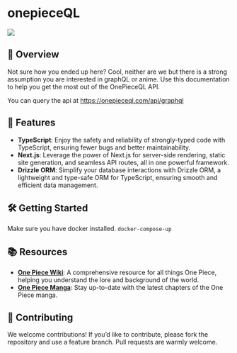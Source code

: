 # onepieceQL
![](./one-piece.gif)

## 📖 Overview

Not sure how you ended up here? Cool, neither are we but there is a strong assumption you are interested in graphQL or anime. Use this documentation to help you get the most out of the OnePieceQL API.

You can query the api at https://onepieceql.com/api/graphql

## 🚀 Features

- **TypeScript**: Enjoy the safety and reliability of strongly-typed code with TypeScript, ensuring fewer bugs and better maintainability.
- **Next.js**: Leverage the power of Next.js for server-side rendering, static site generation, and seamless API routes, all in one powerful framework.
- **Drizzle ORM**: Simplify your database interactions with Drizzle ORM, a lightweight and type-safe ORM for TypeScript, ensuring smooth and efficient data management.


## 🛠️ Getting Started

Make sure you have docker installed. ```docker-compose-up```

## 📚 Resources

- **[One Piece Wiki](https://onepiece.fandom.com/wiki/One_Piece_Wiki)**: A comprehensive resource for all things One Piece, helping you understand the lore and background of the world.
- **[One Piece Manga](https://ww7.readonepiece.com/)**: Stay up-to-date with the latest chapters of the One Piece manga.


## 🤝 Contributing

We welcome contributions! If you’d like to contribute, please fork the repository and use a feature branch. Pull requests are warmly welcome.